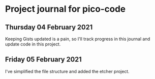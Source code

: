 # Project journal for pico-code

## Thursday 04 February 2021

Keeping Gists updated is a pain,
so I'll track progress in this journal and update code in this project.

## Friday 05 February 2021

I've simplified the file structure and added the etcher project.



